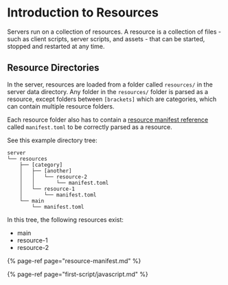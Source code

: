 # Introduction to Resources

Servers run on a collection of resources. A resource is a collection of files - such as client scripts, server scripts, and assets - that can be started, stopped and restarted at any time.

## Resource Directories

In the server, resources are loaded from a folder called `resources/` in the server data directory. Any folder in the `resources/` folder is parsed as a resource, except folders between `[brackets]` which are categories, which can contain multiple resource folders.

Each resource folder also has to contain a [resource manifest reference](resource-manifest.md) called `manifest.toml` to be correctly parsed as a resource.

See this example directory tree:

```text
server
└── resources
    ├── [category]
    │   ├── [another]
    │   │   └── resource-2
    │   │       └── manifest.toml
    │   └── resource-1
    │       └── manifest.toml
    └── main
        └── manifest.toml
```

In this tree, the following resources exist:

* main
* resource-1
* resource-2

{% page-ref page="resource-manifest.md" %}

{% page-ref page="first-script/javascript.md" %}

